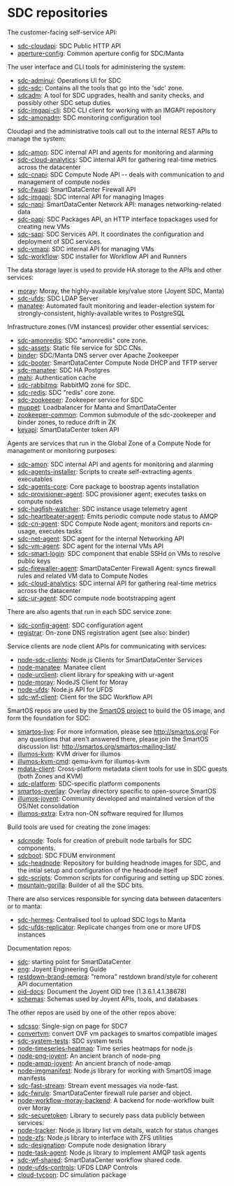 # SDC repositories

The customer-facing self-service API:

* [sdc-cloudapi](https://github.com/joyent/sdc-cloudapi): SDC Public HTTP API
* [aperture-config](https://github.com/joyent/aperture-config): Common aperture config for SDC/Manta


The user interface and CLI tools for administering the system:

* [sdc-adminui](https://github.com/joyent/sdc-adminui): Operations UI for SDC
* [sdc-sdc](https://github.com/joyent/sdc-sdc): Contains all the tools that go into the &#39;sdc&#39; zone.
* [sdcadm](https://github.com/joyent/sdcadm): A tool for SDC upgrades, health and sanity checks, and possibly other SDC setup duties
* [sdc-imgapi-cli](https://github.com/joyent/sdc-imgapi-cli): SDC CLI client for working with an IMGAPI repository
* [sdc-amonadm](https://github.com/joyent/sdc-amonadm): SDC monitoring configuration tool


Cloudapi and the administrative tools call out to the internal REST APIs
to manage the system:

* [sdc-amon](https://github.com/joyent/sdc-amon): SDC internal API and agents for monitoring and alarming
* [sdc-cloud-analytics](https://github.com/joyent/sdc-cloud-analytics): SDC internal API for gathering real-time metrics across the datacenter
* [sdc-cnapi](https://github.com/joyent/sdc-cnapi): SDC Compute Node API -- deals with communication to and management of compute nodes
* [sdc-fwapi](https://github.com/joyent/sdc-fwapi): SmartDataCenter Firewall API
* [sdc-imgapi](https://github.com/joyent/sdc-imgapi): SDC internal API for managing Images
* [sdc-napi](https://github.com/joyent/sdc-napi): SmartDataCenter Network API: manages networking-related data
* [sdc-papi](https://github.com/joyent/sdc-papi): SDC Packages API, an HTTP interface topackages used for creating new VMs
* [sdc-sapi](https://github.com/joyent/sdc-sapi): SDC Services API. It coordinates the configuration and deployment of SDC services.
* [sdc-vmapi](https://github.com/joyent/sdc-vmapi): SDC internal API for managing VMs
* [sdc-workflow](https://github.com/joyent/sdc-workflow): SDC installer for Workflow API and Runners


The data storage layer is used to provide HA storage to the APIs and other
services:

* [moray](https://github.com/joyent/moray): Moray, the highly-available key/value store (Joyent SDC, Manta)
* [sdc-ufds](https://github.com/joyent/sdc-ufds): SDC LDAP Server
* [manatee](https://github.com/joyent/manatee): Automated fault monitoring and leader-election system for strongly-consistent, highly-available writes to PostgreSQL


Infrastructure zones (VM instances) provider other essential services:

* [sdc-amonredis](https://github.com/joyent/sdc-amonredis): SDC &quot;amonredis&quot; core zone.
* [sdc-assets](https://github.com/joyent/sdc-assets): Static file service for SDC CNs.
* [binder](https://github.com/joyent/binder): SDC/Manta DNS server over Apache Zookeeper
* [sdc-booter](https://github.com/joyent/sdc-booter): SmartDataCenter Compute Node DHCP and TFTP server
* [sdc-manatee](https://github.com/joyent/sdc-manatee): SDC HA Postgres
* [mahi](https://github.com/joyent/mahi): Authentication cache
* [sdc-rabbitmq](https://github.com/joyent/sdc-rabbitmq): RabbitMQ zone for SDC.
* [sdc-redis](https://github.com/joyent/sdc-redis): SDC &quot;redis&quot; core zone.
* [sdc-zookeeper](https://github.com/joyent/sdc-zookeeper): Zookeeper service for SDC
* [muppet](https://github.com/joyent/muppet): Loadbalancer for Manta and SmartDataCenter
* [zookeeper-common](https://github.com/joyent/zookeeper-common): Common submodule of the sdc-zookeeper and binder zones, to reduce drift in ZK
* [keyapi](https://github.com/joyent/keyapi): SmartDataCenter token API


Agents are services that run in the Global Zone of a Compute Node for
management or monitoring purposes:

* [sdc-amon](https://github.com/joyent/sdc-amon): SDC internal API and agents for monitoring and alarming
* [sdc-agents-installer](https://github.com/joyent/sdc-agents-installer): Scripts to create self-extracting agents executables
* [sdc-agents-core](https://github.com/joyent/sdc-agents-core): Core package to boostrap agents installation
* [sdc-provisioner-agent](https://github.com/joyent/sdc-provisioner-agent): SDC provisioner agent; executes tasks on compute nodes
* [sdc-hagfish-watcher](https://github.com/joyent/sdc-hagfish-watcher): SDC instance usage telemetry agent
* [sdc-heartbeater-agent](https://github.com/joyent/sdc-heartbeater-agent): Emits periodic compute node status to AMQP
* [sdc-cn-agent](https://github.com/joyent/sdc-cn-agent): SDC Compute Node agent; monitors and reports cn-usage, executes tasks
* [sdc-net-agent](https://github.com/joyent/sdc-net-agent): SDC agent for the internal Networking API
* [sdc-vm-agent](https://github.com/joyent/sdc-vm-agent): SDC agent for the internal VMs API
* [sdc-smart-login](https://github.com/joyent/sdc-smart-login): SDC component that enable SSHd on VMs to resolve public keys
* [sdc-firewaller-agent](https://github.com/joyent/sdc-firewaller-agent): SmartDataCenter Firewall Agent: syncs firewall rules and related VM data to Compute Nodes
* [sdc-cloud-analytics](https://github.com/joyent/sdc-cloud-analytics): SDC internal API for gathering real-time metrics across the datacenter
* [sdc-ur-agent](https://github.com/joyent/sdc-ur-agent): SDC compute node bootstrapping agent


There are also agents that run in each SDC service zone:

* [sdc-config-agent](https://github.com/joyent/sdc-config-agent): SDC configuration agent
* [registrar](https://github.com/joyent/registrar): On-zone DNS registration agent (see also: binder)


Service clients are node client APIs for communicating with services:

* [node-sdc-clients](https://github.com/joyent/node-sdc-clients): Node.js Clients for SmartDataCenter Services
* [node-manatee](https://github.com/joyent/node-manatee): Manatee client
* [node-urclient](https://github.com/joyent/node-urclient): client library for speaking with ur-agent
* [node-moray](https://github.com/joyent/node-moray): NodeJS Client for Moray
* [node-ufds](https://github.com/joyent/node-ufds): Node.js API for UFDS
* [sdc-wf-client](https://github.com/joyent/sdc-wf-client): Client for the SDC Workflow API


SmartOS repos are used by the [SmartOS project](http://smartos.org) to build
the OS image, and form the foundation for SDC:

* [smartos-live](https://github.com/joyent/smartos-live): For more information, please see http://smartos.org/ For any questions that aren&#39;t answered there, please join the SmartOS discussion list: http://smartos.org/smartos-mailing-list/
* [illumos-kvm](https://github.com/joyent/illumos-kvm): KVM driver for illumos
* [illumos-kvm-cmd](https://github.com/joyent/illumos-kvm-cmd): qemu-kvm for illumos-kvm
* [mdata-client](https://github.com/joyent/mdata-client): Cross-platform metadata client tools for use in SDC guests (both Zones and KVM)
* [sdc-platform](https://github.com/joyent/sdc-platform): SDC-specific platform components
* [smartos-overlay](https://github.com/joyent/smartos-overlay): Overlay directory specific to open-source SmartOS
* [illumos-joyent](https://github.com/joyent/illumos-joyent): Community developed and maintained version of the OS/Net consolidation
* [illumos-extra](https://github.com/joyent/illumos-extra): Extra non-ON software required for Illumos


Build tools are used for creating the zone images:

* [sdcnode](https://github.com/joyent/sdcnode): Tools for creation of prebuilt node tarballs for SDC components.
* [sdcboot](https://github.com/joyent/sdcboot): SDC FDUM environment
* [sdc-headnode](https://github.com/joyent/sdc-headnode): Repository for building headnode images for SDC, and the intial setup and configuration of the headnode itself
* [sdc-scripts](https://github.com/joyent/sdc-scripts): Common scripts for configuring and setting up SDC zones.
* [mountain-gorilla](https://github.com/joyent/mountain-gorilla): Builder of all the SDC bits.


There are also services responsible for syncing data between datacenters or
to manta:

* [sdc-hermes](https://github.com/joyent/sdc-hermes): Centralised tool to upload SDC logs to Manta
* [sdc-ufds-replicator](https://github.com/joyent/sdc-ufds-replicator): Replicate changes from one or more UFDS instances


Documentation repos:

* [sdc](https://github.com/joyent/sdc): starting point for SmartDataCenter
* [eng](https://github.com/joyent/eng): Joyent Engineering Guide
* [restdown-brand-remora](https://github.com/joyent/restdown-brand-remora): &quot;remora&quot; restdown brand/style for coherent API documentation
* [oid-docs](https://github.com/joyent/oid-docs): Document the Joyent OID tree (1.3.6.1.4.1.38678)
* [schemas](https://github.com/joyent/schemas): Schemas used by Joyent APIs, tools, and databases


The other repos are used by one of the other repos above:

* [sdcsso](https://github.com/joyent/sdcsso): Single-sign on page for SDC7
* [convertvm](https://github.com/joyent/convertvm): convert OVF vm packages to smartos compatible images
* [sdc-system-tests](https://github.com/joyent/sdc-system-tests): SDC system tests
* [node-timeseries-heatmap](https://github.com/joyent/node-timeseries-heatmap): Time series heatmaps for node.js
* [node-png-joyent](https://github.com/joyent/node-png-joyent): An ancient branch of node-png
* [node-amqp-joyent](https://github.com/joyent/node-amqp-joyent): An ancient branch of node-amqp
* [node-imgmanifest](https://github.com/joyent/node-imgmanifest): Node.js library for working with SmartOS image manifests
* [sdc-fast-stream](https://github.com/joyent/sdc-fast-stream): Stream event messages via node-fast.
* [sdc-fwrule](https://github.com/joyent/sdc-fwrule): SmartDataCenter firewall rule parser and object.
* [node-workflow-moray-backend](https://github.com/joyent/node-workflow-moray-backend): A backend for node-workflow built over Moray
* [sdc-securetoken](https://github.com/joyent/sdc-securetoken): Library to securely pass data publicly between services.
* [node-tracker](https://github.com/joyent/node-tracker): Node.js library list vm details, watch for status changes
* [node-zfs](https://github.com/joyent/node-zfs): Node.js library to interface with ZFS utilities
* [sdc-designation](https://github.com/joyent/sdc-designation): Compute node designation library
* [node-task-agent](https://github.com/joyent/node-task-agent): Node.js library to implement AMQP task agents
* [sdc-wf-shared](https://github.com/joyent/sdc-wf-shared): SmartDataCenter workflow shared code.
* [node-ufds-controls](https://github.com/joyent/node-ufds-controls): UFDS LDAP Controls
* [cloud-tycoon](https://github.com/joyent/cloud-tycoon): DC simulation package
